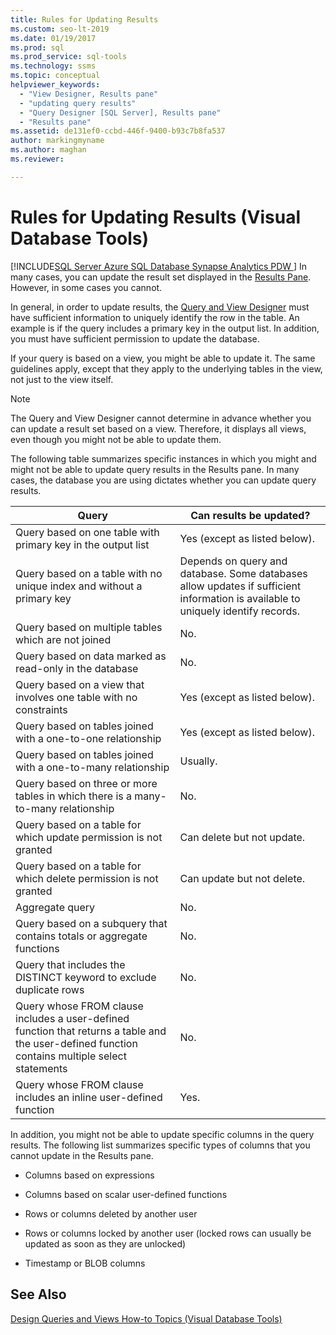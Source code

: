 ```yaml
---
title: Rules for Updating Results
ms.custom: seo-lt-2019
ms.date: 01/19/2017
ms.prod: sql
ms.prod_service: sql-tools
ms.technology: ssms
ms.topic: conceptual
helpviewer_keywords: 
  - "View Designer, Results pane"
  - "updating query results"
  - "Query Designer [SQL Server], Results pane"
  - "Results pane"
ms.assetid: de131ef0-ccbd-446f-9400-b93c7b8fa537
author: markingmyname
ms.author: maghan
ms.reviewer: 

---
```

# Rules for Updating Results (Visual Database Tools)
[!INCLUDE[SQL Server Azure SQL Database Synapse Analytics PDW ](../../includes/applies-to-version/sql-asdb-asdbmi-asa-pdw.md)]
In many cases, you can update the result set displayed in the [Results Pane](../../ssms/visual-db-tools/results-pane-visual-database-tools.md). However, in some cases you cannot.  
  
In general, in order to update results, the [Query and View Designer](../../ssms/visual-db-tools/query-and-view-designer-tools-visual-database-tools.md) must have sufficient information to uniquely identify the row in the table. An example is if the query includes a primary key in the output list. In addition, you must have sufficient permission to update the database.  
  
If your query is based on a view, you might be able to update it. The same guidelines apply, except that they apply to the underlying tables in the view, not just to the view itself.  
  
> [!NOTE]  
> The Query and View Designer cannot determine in advance whether you can update a result set based on a view. Therefore, it displays all views, even though you might not be able to update them.  
  
The following table summarizes specific instances in which you might and might not be able to update query results in the Results pane. In many cases, the database you are using dictates whether you can update query results.  
  
|Query|Can results be updated?|  
|---------|---------------------------|  
|Query based on one table with primary key in the output list|Yes (except as listed below).|  
|Query based on a table with no unique index and without a primary key|Depends on query and database. Some databases allow updates if sufficient information is available to uniquely identify records.|  
|Query based on multiple tables which are not joined|No.|  
|Query based on data marked as read-only in the database|No.|  
|Query based on a view that involves one table with no constraints|Yes (except as listed below).|  
|Query based on tables joined with a one-to-one relationship|Yes (except as listed below).|  
|Query based on tables joined with a one-to-many relationship|Usually.|  
|Query based on three or more tables in which there is a many-to-many relationship|No.|  
|Query based on a table for which update permission is not granted|Can delete but not update.|  
|Query based on a table for which delete permission is not granted|Can update but not delete.|  
|Aggregate query|No.|  
|Query based on a subquery that contains totals or aggregate functions|No.|  
|Query that includes the DISTINCT keyword to exclude duplicate rows|No.|  
|Query whose FROM clause includes a user-defined function that returns a table and the user-defined function contains multiple select statements|No.|  
|Query whose FROM clause includes an inline user-defined function|Yes.|  
  
In addition, you might not be able to update specific columns in the query results. The following list summarizes specific types of columns that you cannot update in the Results pane.  
  
-   Columns based on expressions  
  
-   Columns based on scalar user-defined functions  
  
-   Rows or columns deleted by another user  
  
-   Rows or columns locked by another user (locked rows can usually be updated as soon as they are unlocked)  
  
-   Timestamp or BLOB columns  
  
## See Also  
[Design Queries and Views How-to Topics &#40;Visual Database Tools&#41;](../../ssms/visual-db-tools/design-queries-and-views-how-to-topics-visual-database-tools.md)  
  
